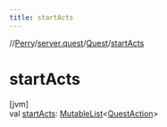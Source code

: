 ```yaml
---
title: startActs
---
```

//[Perry](../../../index.html)/[server.quest](../index.html)/[Quest](index.html)/[startActs](start-acts.html)



# startActs



[jvm]\
val [startActs](start-acts.html): [MutableList](https://kotlinlang.org/api/latest/jvm/stdlib/kotlin.collections/-mutable-list/index.html)&lt;[QuestAction](../-quest-action/index.html)&gt;




